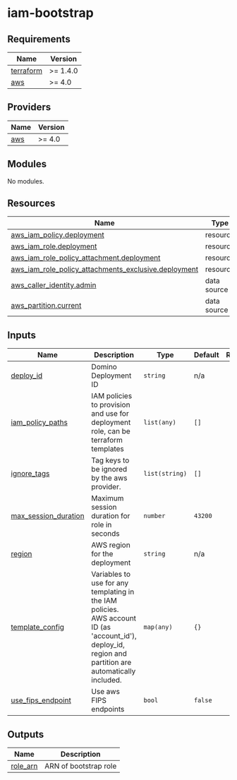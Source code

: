# iam-bootstrap

<!-- BEGINNING OF PRE-COMMIT-TERRAFORM DOCS HOOK -->
## Requirements

| Name | Version |
|------|---------|
| <a name="requirement_terraform"></a> [terraform](#requirement\_terraform) | >= 1.4.0 |
| <a name="requirement_aws"></a> [aws](#requirement\_aws) | >= 4.0 |

## Providers

| Name | Version |
|------|---------|
| <a name="provider_aws"></a> [aws](#provider\_aws) | >= 4.0 |

## Modules

No modules.

## Resources

| Name | Type |
|------|------|
| [aws_iam_policy.deployment](https://registry.terraform.io/providers/hashicorp/aws/latest/docs/resources/iam_policy) | resource |
| [aws_iam_role.deployment](https://registry.terraform.io/providers/hashicorp/aws/latest/docs/resources/iam_role) | resource |
| [aws_iam_role_policy_attachment.deployment](https://registry.terraform.io/providers/hashicorp/aws/latest/docs/resources/iam_role_policy_attachment) | resource |
| [aws_iam_role_policy_attachments_exclusive.deployment](https://registry.terraform.io/providers/hashicorp/aws/latest/docs/resources/iam_role_policy_attachments_exclusive) | resource |
| [aws_caller_identity.admin](https://registry.terraform.io/providers/hashicorp/aws/latest/docs/data-sources/caller_identity) | data source |
| [aws_partition.current](https://registry.terraform.io/providers/hashicorp/aws/latest/docs/data-sources/partition) | data source |

## Inputs

| Name | Description | Type | Default | Required |
|------|-------------|------|---------|:--------:|
| <a name="input_deploy_id"></a> [deploy\_id](#input\_deploy\_id) | Domino Deployment ID | `string` | n/a | yes |
| <a name="input_iam_policy_paths"></a> [iam\_policy\_paths](#input\_iam\_policy\_paths) | IAM policies to provision and use for deployment role, can be terraform templates | `list(any)` | `[]` | no |
| <a name="input_ignore_tags"></a> [ignore\_tags](#input\_ignore\_tags) | Tag keys to be ignored by the aws provider. | `list(string)` | `[]` | no |
| <a name="input_max_session_duration"></a> [max\_session\_duration](#input\_max\_session\_duration) | Maximum session duration for role in seconds | `number` | `43200` | no |
| <a name="input_region"></a> [region](#input\_region) | AWS region for the deployment | `string` | n/a | yes |
| <a name="input_template_config"></a> [template\_config](#input\_template\_config) | Variables to use for any templating in the IAM policies. AWS account ID (as 'account\_id'), deploy\_id, region and partition are automatically included. | `map(any)` | `{}` | no |
| <a name="input_use_fips_endpoint"></a> [use\_fips\_endpoint](#input\_use\_fips\_endpoint) | Use aws FIPS endpoints | `bool` | `false` | no |

## Outputs

| Name | Description |
|------|-------------|
| <a name="output_role_arn"></a> [role\_arn](#output\_role\_arn) | ARN of bootstrap role |
<!-- END OF PRE-COMMIT-TERRAFORM DOCS HOOK -->
